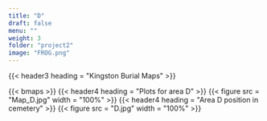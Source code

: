 ```yaml
---
title: "D"
draft: false
menu: ""
weight: 3
folder: "project2"
image: "FROG.png"
---
```


{{< header3 heading = "Kingston Burial Maps" >}}

{{< bmaps >}}
{{< header4 heading = "Plots for area D" >}}
{{< figure src = "Map_D.jpg" width = "100%" >}}
{{< header4 heading = "Area D position in cemetery" >}}
{{< figure src = "D.jpg" width = "100%" >}}














